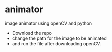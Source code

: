 # animator
image animator using openCV and python
 - Download the repo
 - change the path for the image to be animated 
 - and run the file after downloading openCV.
